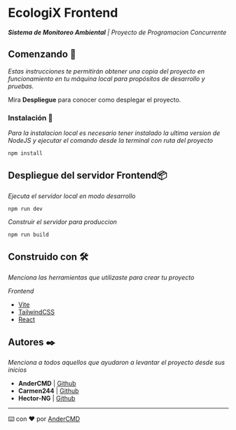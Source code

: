 # EcologiX Frontend

_**Sistema de Monitoreo Ambiental** | Proyecto de Programacion Concurrente_

## Comenzando 🚀

_Estas instrucciones te permitirán obtener una copia del proyecto en funcionamiento en tu máquina local para propósitos de desarrollo y pruebas._

Mira **Despliegue** para conocer como desplegar el proyecto.

### Instalación 🔧

_Para la instalacion local es necesario tener instalado la ultima version de NodeJS y ejecutar el comando desde la terminal con ruta del proyecto_

```
npm install
```

## Despliegue del servidor Frontend📦

_Ejecuta el servidor local en modo desarrollo_

```
npm run dev
```

_Construir el servidor para produccion_

```
npm run build
```

## Construido con 🛠️

_Menciona las herramientas que utilizaste para crear tu proyecto_

_Frontend_
* [Vite](https://vitejs.dev/)
* [TailwindCSS](https://tailwindcss.com/)
* [React](https://es.react.dev/)

## Autores ✒️

_Menciona a todos aquellos que ayudaron a levantar el proyecto desde sus inicios_

* **AnderCMD** | [Github](https://github.com/AnderCMD)
* **Carmen244** | [Github](https://github.com/carmen244)
* **Hector-NG** | [Github](https://github.com/Hector-NG)

---
⌨️ con ❤️ por [AnderCMD](https://github.com/AnderCMD)
